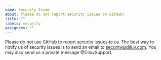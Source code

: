 ```yaml
---
name: Security Issue
about: Please do not report security issues on GitHub!
title: ""
labels: security
assignees: ""
---
```


Please do not use GitHub to report security issues to us. The best way to notify us of security issues is to send an email to security@diluv.com. You may also send us a private message @DiluvSupport.
